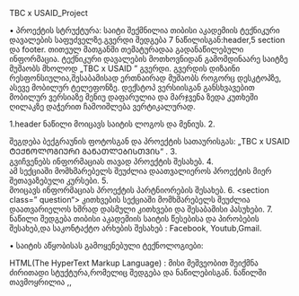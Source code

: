 TBC x USAID_Project
   
   •	პროექტის სტრუქტურა:
საიტი შექმნილია თიბისი აკადემიის ტექნიკური დავალების საფუძველზე.გვერდი შედგება 7 ნაწილისგან:header,5 section და footer.
თითეულ მათგანში თემატურადაა გადანაწილებული ინფორმაცია. ტექნიკური დავალების მოთხოვნიდან გამომდინაარე საიტზე მუშაობს მხოლოდ „TBC x USAID ” გვერდი.
გვერდის დიზაინი რესფონსიულია,შესაბამისად  ერთნაირად მუშაობს როგორც დესკტოპზე, ასევე მობილურ ტელეფონზე.
დექსტოპ ვერსიისგან განსხვავებით მობილურ ვერსიაზე მენიუ დაფარულია და მარჯვენა ზედა კუთხეში ღილაკზე დაჭერით ჩამოიშლება ვერტიკალურად.

1.header ნაწილი მოიცავს საიტის ლოგოს და მენიუს.
2.<section class=”tec-edu”>  შეგდება ბექგრაუნის ფოტოსგან და პროექტის სათაურისგას:
 „TBC x USAID ᲢᲔᲥᲜᲝᲚᲝᲒᲘᲣᲠᲘ ᲒᲐᲜᲐᲗᲚᲔᲑᲘᲡᲗᲕᲘᲡ“ .
3.<section class=”about-program”>  გვიჩვენებს ინფორმაციას თავად პროექტის შესახებ.
4. <section class=”courses“>  ამ სექციაში მომხმარებელს შეუძლია დაათვალიეროს  პროექტის მიერ შეთავაზებული კურსები.
5. <section class=”slider“>  მოიცავს ინფორმაციას პროექტის  პარტნიორების შესახებ.
6. <section class=” question“>  კითხვების სექციაში მომხმარებელს შეუძლია დაათვარიელოს ხშრად დასმული კითხვები და შესაბამისი პასუხები.
7. <footer> ნაწილი შედგება თიბისი აკადემიის საიტის წესებისა და პირობების შესახებ,და საკონტაქტო არხების შესახებ : Facebook, Youtub,Gmail.

  •	საიტის აწყობისას გამოყენებული ტექნოლოგიები:
  
HTML(The HyperText Markup Language) :
         მისი მეშვეობით შეიქმნა ძირითადი სტუქტურა,რომელიც შედგება <head> და <body> ნაწილებისგან.<head> ნაწილში თავმოყრილია <meta>,<link>,<script> თეგები,
         ხოლო <body> ნაწილში ის თეგები,რომლის შესახებაც პროექტის სტრუქტურაში ვისაუბრე.
CSS (Cascading Style Sheets):
      მისი დახმარებით შეიქმნა საიტის ნაწილის ფორმები,ფერები,მდებარეობები.სტილის მისაცემად გამოვიყენეთ “class” და “id”  სტრუქტურა,
      ასევე margin და padding ფუნქციები დამეხმარა ელემენტების ერთმანეთთან მდებარეობის დაზუსტებაში.
Flexbox:
      CSS Flexbox  განლაგება ამარტივებს საიტის ელემენტების ერთამანეთთან მდებარების განსაზღვრას.
      მაგალითად  <section class=”courses“> სწორედ Flex  მეთოდითაა გაკეთებული.
CSS Grid:
      Grid მეთოდი Flex მსგავსად გვეხმარება საიტზე არსებული ელემენტების,ამ შემთხვევაში კი <footer> -ის ელემენტების ერთმანეთთან განლაგებაში.
JS(JavaScript):
     JS პროგრამული ენის მეშვეობით ხდება საიტის ფუნქციონალის გაწერა. პროექტში JS გამოვიყენე სამ სექციაში:<header> , <section class=”slider“> ,<section class=” question“> . 
     <header>  ნაწილში function stickyHeader()-ის მეშვეობით ჰედერის დაფიქსვა მოხდა,როდესაც სქროლი დაბლა ეშვება ჰედერი მუდმივად ჩანს საიტის სათავეში.
     <section class=”slider“>  შემთხვევში შევქმენი 2 ფუნქცია: function updateCarousel() და goToSlide(index).პირველი მათგანი უზრუნველყოფს პარტნოორი კომპანიების
     ფოტოების ცვლილებას მეორე კი დაკავშრებულია <ol> ელემენტის <a> ელემენტთან.<a> ელემენტის 
     „click” შემთხვევაში goToSlide(index) ფუნქციის ინდექსის მიხედვით იცვლეა პარტნიორი კომპანიების სურათები.
     <section class=”question“> ნაწილში შევქმენი ორი ფუნქცია drop() და closeAllDropdowns().
     ფუნქცია drop()-ის მეშვეობით <button class=”dropdown-btn” onclick=”drop()“> ელემენზე „click” შემთხვევაში  
     ჩამოიშლება <div class=” dropdown-container“> ელემენტი,რომელიც მანამდე არ ჩანს. closeAllDropdowns() ფუნქცია საშუალებას გვაძლევს ჩამოვშალოთ მხოლოდ ერთი კითხვა,
     სხვა კითხვაზე „click” ავტომატურად იკეცება წინა წითხვა და იხსნება ახალი პასუხი.


   •	ინსტრუქცია თუ როგორ უნდა გაუშვა პროექტი
ლაივ რეჟიმში გვერდის სანახავად გახსენით შემდეგი ლინკი:
https://izadoliashvili.github.io/TBC-x-USAID-_Project/

თუ გსურთ რომ საიტის კოდი ჩამოტვირთოთ თქვენს კომპიუტერში ლოკალურად ამისთვის მონიშნეთ მარჯვენა ზედა კუთხეში მწვანე ღილაკი "code",
სადაც მენიუდან აირჩევთ თქვენთვის სასურველ გზას,მაგალითად გსურთ ჩამოტვირთოთ ზიპ ფაილი,მონიშნეთ Download ZIP.
ჩამოტვირთვის შემდეგ აღნიშნული ფაილი უნდა გახსნათ წინასწარ ჩამოტვირთულ ედიტორში(მაგალითად: VS code).გახსნით VS code-ს  და მარცხენა ზედა კუთხეში მონიშნეთ File,
შემდეგ Open Folder  და აირჩიეთ გადმოწერილი ფოლდერი,იმისთვის რომ გახსნათ საიტი index.html ფაილზე მარჯვენა ღლაკზე დაჭერით მონიშნეთ მენიუდან Open with live Server 
და საიტი გაეშვება.

